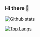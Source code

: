 ### Hi there 👋


 ![Github stats](https://github-readme-stats.vercel.app/api?username=nisanayash&theme=highcontrast&show_icons=true&count_private=true)



[![Top Langs](https://github-readme-stats.vercel.app/api/top-langs/?username=nisanayash&exclude_repo=Ayalim,nisanayash.github.io)](https://github.com/nisanayash/github-readme-stats)
